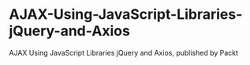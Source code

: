 # AJAX-Using-JavaScript-Libraries-jQuery-and-Axios
AJAX Using JavaScript Libraries jQuery and Axios, published by Packt
